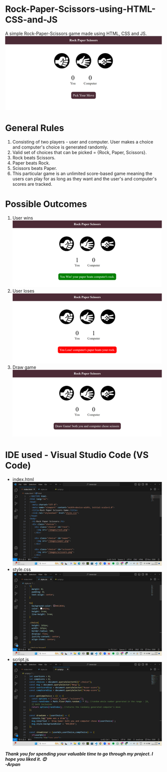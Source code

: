# Rock-Paper-Scissors-using-HTML-CSS-and-JS
A simple Rock-Paper-Scissors game made using HTML, CSS and JS.
<img src="/images/1.png">
<h1>General Rules</h1>
<ol>
  <li>Consisting of two players - user and computer. User makes a choice and computer's choice is generated randomly.</li>
  <li>Valid set of choices that can be picked = {Rock, Paper, Scissors}.</li>
  <li>Rock beats Scissors.</li>
  <li>Paper beats Rock.</li>
  <li>Scissors beats Paper.</li>
  <li>This particular game is an unlimited score-based game meaning the users can play for as long as they want and the user's and computer's scores are tracked.</li>
</ol>
<h1>Possible Outcomes</h1>
<ol>
  <li>User wins
      <img src="/images/win.png">
  </li>

  <li>User loses
      <img src="/images/loss.png">
  </li>

  <li>Draw game
      <img src="/images/draw.png">
  </li>
</ol>
<h1>IDE used - Visual Studio Code (VS Code)</h1>
<ul>
  <li>index.html
      <img src="/images/code1.png">
  </li>

  <li>style.css
      <img src="/images/code2.png">
  </li>

  <li>script.js
      <img src="/images/code3.png">
  </li>
</ul>
<b><i>Thank you for spending your valuable time to go through my project. I hope you liked it. 😊<br> -Arpan</i></b>

